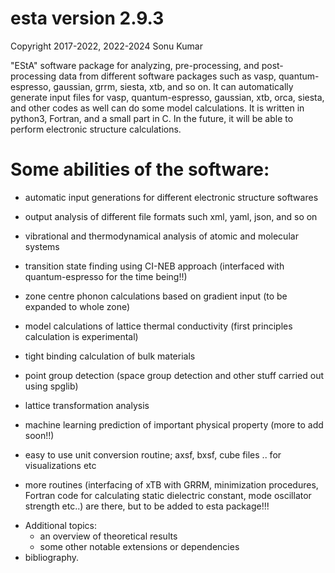 # esta version 2.9.3

Copyright 2017-2022, 2022-2024 Sonu Kumar


"EStA" software package for analyzing, pre-processing, and post-processing 
data from different software packages such as vasp, quantum-espresso, gaussian, 
grrm, siesta, xtb, and so on. It can automatically generate input files for vasp, 
quantum-espresso, gaussian, xtb, orca, siesta, and other codes as well can do some model calculations. 
It is written in python3, Fortran, and a small part in C. In the future, it will be 
able to perform electronic structure calculations.


Some abilities of the software:
===============================

- automatic input generations for different electronic structure softwares

- output analysis of different file formats such xml, yaml, json, and so on

- vibrational and thermodynamical analysis of atomic and molecular systems

- transition state finding using CI-NEB approach (interfaced with quantum-espresso for the time being!!)

- zone centre phonon calculations based on gradient input (to be expanded to whole zone) 

- model calculations of lattice thermal conductivity (first principles calculation is experimental)

- tight binding calculation of bulk materials

- point group detection (space group detection and other stuff carried out using spglib)

- lattice transformation analysis

- machine learning prediction of important physical property (more to add soon!!)

- easy to use unit conversion routine; axsf, bxsf, cube files .. for visualizations etc

- more routines (interfacing of xTB with GRRM, minimization procedures, Fortran code for calculating static dielectric constant, mode oscillator  strength etc..) are there, but to be added to esta package!!!

* Additional topics:
  - an overview of theoretical results
  - some other notable extensions or dependencies
* bibliography.





